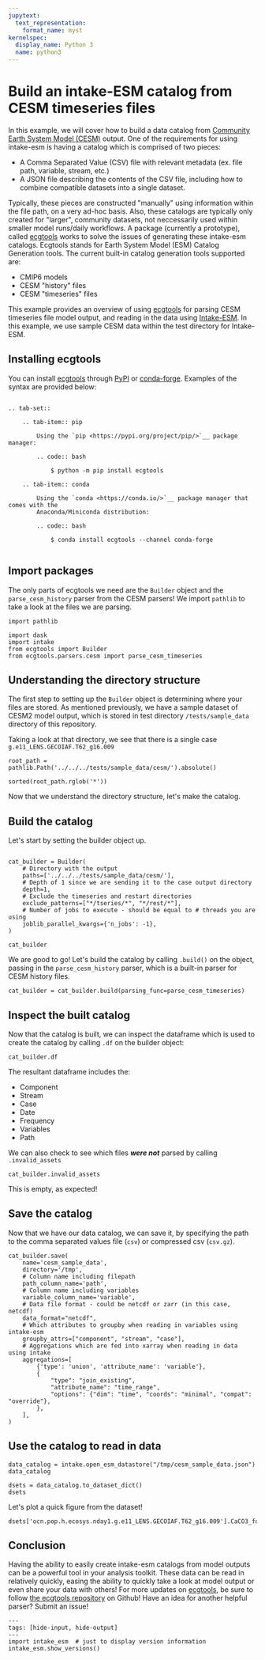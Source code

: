 ```yaml
---
jupytext:
  text_representation:
    format_name: myst
kernelspec:
  display_name: Python 3
  name: python3
---
```


# Build an intake-ESM catalog from CESM timeseries files

In this example, we will cover how to build a data catalog from [Community Earth System Model (CESM)](https://www.cesm.ucar.edu/) output. One of the requirements for using intake-esm is having a catalog which is comprised of two pieces:

- A Comma Separated Value (CSV) file with relevant metadata (ex. file path, variable, stream, etc.)
- A JSON file describing the contents of the CSV file, including how to combine compatible datasets into a single dataset.

Typically, these pieces are constructed "manually" using information within the file path, on a very ad-hoc basis. Also, these catalogs are typically only created for "larger", community datasets, not neccessarily used within smaller model runs/daily workflows. A package (currently a prototype), called [ecgtools](https://ecgtools.readthedocs.io/en/latest/) works to solve the issues of generating these intake-esm catalogs. Ecgtools stands for Earth System Model (ESM) Catalog Generation tools. The current built-in catalog generation tools supported are:

- CMIP6 models
- CESM "history" files
- CESM "timeseries" files

This example provides an overview of using [ecgtools](https://ecgtools.readthedocs.io/en/latest/) for parsing CESM timeseries file model output, and reading in the data using [Intake-ESM](https://intake-esm.readthedocs.io/en/latest/). In this example, we use sample CESM data within the test directory for Intake-ESM.

## Installing ecgtools

You can install [ecgtools](https://github.com/NCAR/ecgtools) through [PyPI](https://pypi.org/project/docs/) or [conda-forge](https://conda-forge.org/docs/). Examples of the syntax are provided below:

```{eval-rst}

.. tab-set::

    .. tab-item:: pip

        Using the `pip <https://pypi.org/project/pip/>`__ package manager:

        .. code:: bash

            $ python -m pip install ecgtools

    .. tab-item:: conda

        Using the `conda <https://conda.io/>`__ package manager that comes with the
        Anaconda/Miniconda distribution:

        .. code:: bash

            $ conda install ecgtools --channel conda-forge


```

## Import packages

The only parts of ecgtools we need are the `Builder` object and the `parse_cesm_history` parser from the CESM parsers! We import `pathlib` to take a look at the files we are parsing.

```{code-cell} ipython3
import pathlib

import dask
import intake
from ecgtools import Builder
from ecgtools.parsers.cesm import parse_cesm_timeseries

```

## Understanding the directory structure

The first step to setting up the `Builder` object is determining where your files are stored. As mentioned previously, we have a sample dataset of CESM2 model output, which is stored in test directory `/tests/sample_data` directory of this repository.

Taking a look at that directory, we see that there is a single case `g.e11_LENS.GECOIAF.T62_g16.009`

```{code-cell} ipython3
root_path = pathlib.Path('../../../tests/sample_data/cesm/').absolute()

sorted(root_path.rglob('*'))
```

Now that we understand the directory structure, let's make the catalog.

## Build the catalog

Let's start by setting the builder object up.

```{code-cell} ipython3

cat_builder = Builder(
    # Directory with the output
    paths=['../../../tests/sample_data/cesm/'],
    # Depth of 1 since we are sending it to the case output directory
    depth=1,
    # Exclude the timeseries and restart directories
    exclude_patterns=["*/tseries/*", "*/rest/*"],
    # Number of jobs to execute - should be equal to # threads you are using
    joblib_parallel_kwargs={'n_jobs': -1},
)

cat_builder
```

We are good to go! Let's build the catalog by calling `.build()` on the object, passing in the `parse_cesm_history` parser, which is a built-in parser for CESM history files.

```{code-cell} ipython3
cat_builder = cat_builder.build(parsing_func=parse_cesm_timeseries)
```

## Inspect the built catalog

Now that the catalog is built, we can inspect the dataframe which is used to create the catalog by calling `.df` on the builder object:

```{code-cell} ipython3
cat_builder.df
```

The resultant dataframe includes the:

- Component
- Stream
- Case
- Date
- Frequency
- Variables
- Path

We can also check to see which files **_were not_** parsed by calling `.invalid_assets`

```{code-cell} ipython3
cat_builder.invalid_assets
```

This is empty, as expected!

## Save the catalog

Now that we have our data catalog, we can save it, by specifying the path to the comma separated values file (`csv`) or compressed csv (`csv.gz`).

```{code-cell} ipython3
cat_builder.save(
    name='cesm_sample_data',
    directory='/tmp',
    # Column name including filepath
    path_column_name='path',
    # Column name including variables
    variable_column_name='variable',
    # Data file format - could be netcdf or zarr (in this case, netcdf)
    data_format="netcdf",
    # Which attributes to groupby when reading in variables using intake-esm
    groupby_attrs=["component", "stream", "case"],
    # Aggregations which are fed into xarray when reading in data using intake
    aggregations=[
        {'type': 'union', 'attribute_name': 'variable'},
        {
            "type": "join_existing",
            "attribute_name": "time_range",
            "options": {"dim": "time", "coords": "minimal", "compat": "override"},
        },
    ],
)
```

## Use the catalog to read in data

```{code-cell} ipython3
data_catalog = intake.open_esm_datastore("/tmp/cesm_sample_data.json")
data_catalog
```

```{code-cell} ipython3
dsets = data_catalog.to_dataset_dict()
dsets
```

Let's plot a quick figure from the dataset!

```{code-cell} ipython3
dsets['ocn.pop.h.ecosys.nday1.g.e11_LENS.GECOIAF.T62_g16.009'].CaCO3_form_zint.isel(time=0).plot();
```

## Conclusion

Having the ability to easily create intake-esm catalogs from model outputs can be a powerful tool in your analysis toolkit. These data can be read in relatively quickly, easing the ability to quickly take a look at model output or even share your data with others! For more updates on [ecgtools](https://github.com/NCAR/ecgtools), be sure to follow [the ecgtools repository](https://github.com/NCAR/ecgtools) on Github! Have an idea for another helpful parser? Submit an issue!

```{code-cell} ipython3
---
tags: [hide-input, hide-output]
---
import intake_esm  # just to display version information
intake_esm.show_versions()
```
